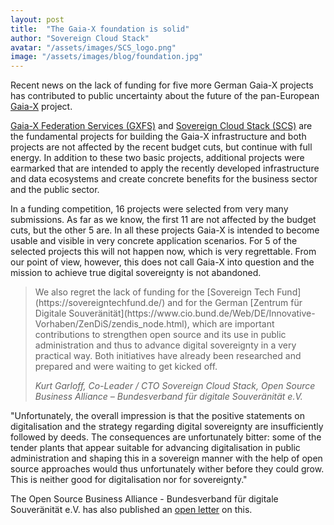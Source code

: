 ```yaml
---
layout: post
title:  "The Gaia-X foundation is solid"
author: "Sovereign Cloud Stack"
avatar: "/assets/images/SCS_logo.png"
image: "/assets/images/blog/foundation.jpg"
---
```


Recent news on the lack of funding for five more German Gaia-X projects has
contributed to public uncertainty about the future of the pan-European
[Gaia-X](https://gaia-x.eu) project.

[Gaia-X Federation Services (GXFS)](https://gxfs.de/) and 
[Sovereign Cloud Stack (SCS)](https://scs.community/)
are the fundamental projects for building the Gaia-X
infrastructure and both projects are not affected by the recent budget cuts,
but continue with full energy. In addition to these two basic projects,
additional projects were earmarked that are intended to apply the recently
developed infrastructure and data ecosystems and create concrete benefits for
the business sector and the public sector.

In a funding competition, 16 projects were selected from very many submissions.
As far as we know, the first 11 are not affected by the budget cuts, but the
other 5 are. In all these projects Gaia-X is intended to become usable and
visible in very concrete application scenarios. For 5 of the selected projects
this will not happen now, which is very regrettable. From our point of view,
however, this does not call Gaia-X into question and the mission to achieve
true digital sovereignty is not abandoned.

<blockquote>
<p markdown="1">We also regret the lack of funding for the [Sovereign Tech
Fund](https://sovereigntechfund.de/) and for the German [Zentrum für Digitale
Souveränität](https://www.cio.bund.de/Web/DE/Innovative-Vorhaben/ZenDiS/zendis_node.html),
which are important contributions to strengthen open source and its use in
public administration and thus to advance digital sovereignty in a very
practical way. Both initiatives have already been researched and prepared and
were waiting to get kicked off.</p>
<cite>Kurt Garloff, Co-Leader / CTO Sovereign Cloud Stack, Open Source Business Alliance – Bundesverband für digitale Souveränität e.V.</cite>
</blockquote>

"Unfortunately, the overall impression is that the positive statements on
digitalisation and the strategy regarding digital sovereignty are
insufficiently followed by deeds. The consequences are unfortunately bitter:
some of the tender plants that appear suitable for advancing digitalisation in
public administration and shaping this in a sovereign manner with the help of
open source approaches would thus unfortunately wither before they could grow.
This is neither good for digitalisation nor for sovereignty."

The Open Source Business Alliance - Bundesverband für digitale Souveränität
e.V. has also published an [open letter](https://osb-alliance.de/featured/offener-brief-digitale-souveraenitaet-im-bundeshaushalt-2022-beruecksichtigen)
on this.

